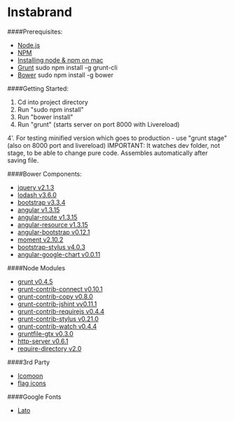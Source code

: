 # Instabrand

####Prerequisites:

 - [Node.js](https://github.com/joyent/node/wiki/installing-node.js-via-package-manager)
 - [NPM](http://howtonode.org/introduction-to-npm)
 - [Installing node & npm on mac](http://blog.teamtreehouse.com/install-node-js-npm-mac)
 - [Grunt](http://gruntjs.com/) sudo npm install -g grunt-cli
 - [Bower](http://bower.io/) sudo npm install -g bower

####Getting Started:

1. Cd into project directory
2. Run "sudo npm install"
3. Run "bower install"
4. Run "grunt" (starts server on port 8000 with Livereload)

4'. For testing minified version which goes to production - use "grunt stage" (also on 8000 port and livereload)
IMPORTANT: It watches dev folder, not stage, to be able to change pure code. Assembles automatically after saving file.


####Bower Components:
 - [jquery v2.1.3](http://jquery.com/)
 - [lodash v3.6.0](https://lodash.com/)
 - [bootstrap v3.3.4](http://getbootstrap.com/)
 - [angular v1.3.15](https://angularjs.org/)
 - [angular-route v1.3.15](https://github.com/angular/bower-angular-route)
 - [angular-resource v1.3.15](https://github.com/angular/bower-angular-resource)
 - [angular-bootstrap v0.12.1](https://github.com/angular-ui/bootstrap-bower)
 - [moment v2.10.2](http://momentjs.com/)
 - [bootstrap-stylus v4.0.3](https://github.com/maxmx/bootstrap-stylus)
 - [angular-google-chart v0.0.11](https://github.com/bouil/angular-google-chart)


####Node Modules
  - [grunt v0.4.5](http://gruntjs.com/)
  - [grunt-contrib-connect v0.10.1](https://github.com/gruntjs/grunt-contrib-connect)
  - [grunt-contrib-copy v0.8.0](https://github.com/gruntjs/grunt-contrib-copy)
  - [grunt-contrib-jshint vv0.11.1](https://github.com/gruntjs/grunt-contrib-jshin)
  - [grunt-contrib-requirejs v0.4.4](https://github.com/gruntjs/grunt-contrib-requirejs)
  - [grunt-contrib-stylus v0.21.0](https://github.com/gruntjs/grunt-contrib-stylus)
  - [grunt-contrib-watch v0.4.4](https://github.com/gruntjs/grunt-contrib-watch)
  - [gruntfile-gtx v0.3.0](https://www.npmjs.com/package/gruntfile-gtx)
  - [http-server v0.6.1](https://www.npmjs.com/package/http-server)
  - [require-directory v2.0](https://www.npmjs.com/package/require-directory)

####3rd Party
 - [Icomoon](https://icomoon.io/)
 - [flag icons](https://github.com/lipis/flag-icon-css)

####Google Fonts
  - [Lato](https://www.google.com/fonts/specimen/Lato)